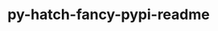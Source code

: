 ---
title: "py-hatch-fancy-pypi-readme"
layout: cache
categories: [package, develop-2023-06-04]
meta: {"versions": ["22.7.0"], "compilers": ["gcc@=11.1.0", "gcc@=11.3.0", "gcc@=7.3.1", "gcc@=7.5.0"], "oss": ["amzn2", "ubuntu18.04", "ubuntu20.04", "ubuntu22.04"], "platforms": ["linux"], "targets": ["aarch64", "neoverse_n1", "ppc64le", "x86_64_v3"], "stacks": ["aws-isc", "aws-isc-aarch64", "data-vis-sdk", "e4s", "e4s-power", "ml-linux-x86_64-cpu", "ml-linux-x86_64-cuda", "ml-linux-x86_64-rocm", "radiuss", "root"], "num_specs": 14, "num_specs_by_stack": {"root": 14, "aws-isc-aarch64": 2, "aws-isc": 1, "e4s-power": 3, "radiuss": 2, "e4s": 3, "data-vis-sdk": 2, "ml-linux-x86_64-cpu": 1, "ml-linux-x86_64-cuda": 1, "ml-linux-x86_64-rocm": 1}}
spec_details: [{"hash": "2csj7qo4wxjivxycibvj7ltx3deibr6o", "compiler": "gcc@=7.3.1", "versions": ["22.7.0"], "os": "amzn2", "platform": "linux", "target": "aarch64", "variants": ["build_system=python_pip"], "stacks": ["root", "aws-isc-aarch64"], "size": "-", "tarball": "https://binaries.spack.io/releases/develop-2023-06-04/build_cache/linux-amzn2-aarch64/gcc-7.3.1/py-hatch-fancy-pypi-readme-22.7.0/linux-amzn2-aarch64-gcc-7.3.1-py-hatch-fancy-pypi-readme-22.7.0-2csj7qo4wxjivxycibvj7ltx3deibr6o.spack"}, {"hash": "ofq42zf3pv4be6ugeshjgtzmw7al2aii", "compiler": "gcc@=7.3.1", "versions": ["22.7.0"], "os": "amzn2", "platform": "linux", "target": "neoverse_n1", "variants": ["build_system=python_pip"], "stacks": ["root", "aws-isc-aarch64"], "size": "-", "tarball": "https://binaries.spack.io/releases/develop-2023-06-04/build_cache/linux-amzn2-neoverse_n1/gcc-7.3.1/py-hatch-fancy-pypi-readme-22.7.0/linux-amzn2-neoverse_n1-gcc-7.3.1-py-hatch-fancy-pypi-readme-22.7.0-ofq42zf3pv4be6ugeshjgtzmw7al2aii.spack"}, {"hash": "qpew45p7v6ingqzecszqnhnlvj3gm2kx", "compiler": "gcc@=7.3.1", "versions": ["22.7.0"], "os": "amzn2", "platform": "linux", "target": "x86_64_v3", "variants": ["build_system=python_pip"], "stacks": ["aws-isc", "root"], "size": "-", "tarball": "https://binaries.spack.io/releases/develop-2023-06-04/build_cache/linux-amzn2-x86_64_v3/gcc-7.3.1/py-hatch-fancy-pypi-readme-22.7.0/linux-amzn2-x86_64_v3-gcc-7.3.1-py-hatch-fancy-pypi-readme-22.7.0-qpew45p7v6ingqzecszqnhnlvj3gm2kx.spack"}, {"hash": "cssqkuiyoo55urxn5pg3g66rcrzsifl5", "compiler": "gcc@=11.1.0", "versions": ["22.7.0"], "os": "ubuntu20.04", "platform": "linux", "target": "ppc64le", "variants": ["build_system=python_pip"], "stacks": ["root", "e4s-power"], "size": "-", "tarball": "https://binaries.spack.io/releases/develop-2023-06-04/build_cache/linux-ubuntu20.04-ppc64le/gcc-11.1.0/py-hatch-fancy-pypi-readme-22.7.0/linux-ubuntu20.04-ppc64le-gcc-11.1.0-py-hatch-fancy-pypi-readme-22.7.0-cssqkuiyoo55urxn5pg3g66rcrzsifl5.spack"}, {"hash": "w7rt6fryiygklkjjgrubfrcefth5b2ec", "compiler": "gcc@=7.5.0", "versions": ["22.7.0"], "os": "ubuntu18.04", "platform": "linux", "target": "x86_64_v3", "variants": ["build_system=python_pip"], "stacks": ["radiuss", "root"], "size": "-", "tarball": "https://binaries.spack.io/releases/develop-2023-06-04/build_cache/linux-ubuntu18.04-x86_64_v3/gcc-7.5.0/py-hatch-fancy-pypi-readme-22.7.0/linux-ubuntu18.04-x86_64_v3-gcc-7.5.0-py-hatch-fancy-pypi-readme-22.7.0-w7rt6fryiygklkjjgrubfrcefth5b2ec.spack"}, {"hash": "ahfshzsunuv2fscjxjmfxv2rzzbnkigk", "compiler": "gcc@=7.5.0", "versions": ["22.7.0"], "os": "ubuntu18.04", "platform": "linux", "target": "x86_64_v3", "variants": ["build_system=python_pip"], "stacks": ["radiuss", "root"], "size": "-", "tarball": "https://binaries.spack.io/releases/develop-2023-06-04/build_cache/linux-ubuntu18.04-x86_64_v3/gcc-7.5.0/py-hatch-fancy-pypi-readme-22.7.0/linux-ubuntu18.04-x86_64_v3-gcc-7.5.0-py-hatch-fancy-pypi-readme-22.7.0-ahfshzsunuv2fscjxjmfxv2rzzbnkigk.spack"}, {"hash": "kdqfj63zyxqv4lpglbkwbe53s6rxzsc3", "compiler": "gcc@=11.1.0", "versions": ["22.7.0"], "os": "ubuntu20.04", "platform": "linux", "target": "ppc64le", "variants": ["build_system=python_pip"], "stacks": ["root", "e4s-power"], "size": "-", "tarball": "https://binaries.spack.io/releases/develop-2023-06-04/build_cache/linux-ubuntu20.04-ppc64le/gcc-11.1.0/py-hatch-fancy-pypi-readme-22.7.0/linux-ubuntu20.04-ppc64le-gcc-11.1.0-py-hatch-fancy-pypi-readme-22.7.0-kdqfj63zyxqv4lpglbkwbe53s6rxzsc3.spack"}, {"hash": "s4jhiuhzly5g3xtdou2wotlyolfgpwor", "compiler": "gcc@=11.1.0", "versions": ["22.7.0"], "os": "ubuntu20.04", "platform": "linux", "target": "ppc64le", "variants": ["build_system=python_pip"], "stacks": ["root", "e4s-power"], "size": "-", "tarball": "https://binaries.spack.io/releases/develop-2023-06-04/build_cache/linux-ubuntu20.04-ppc64le/gcc-11.1.0/py-hatch-fancy-pypi-readme-22.7.0/linux-ubuntu20.04-ppc64le-gcc-11.1.0-py-hatch-fancy-pypi-readme-22.7.0-s4jhiuhzly5g3xtdou2wotlyolfgpwor.spack"}, {"hash": "f6634da2fizik372ei35j4mtu2gbmixq", "compiler": "gcc@=11.1.0", "versions": ["22.7.0"], "os": "ubuntu20.04", "platform": "linux", "target": "x86_64_v3", "variants": ["build_system=python_pip"], "stacks": ["e4s", "root"], "size": "-", "tarball": "https://binaries.spack.io/releases/develop-2023-06-04/build_cache/linux-ubuntu20.04-x86_64_v3/gcc-11.1.0/py-hatch-fancy-pypi-readme-22.7.0/linux-ubuntu20.04-x86_64_v3-gcc-11.1.0-py-hatch-fancy-pypi-readme-22.7.0-f6634da2fizik372ei35j4mtu2gbmixq.spack"}, {"hash": "26ooa3ehd7ft4apss2ql77zirjzf2qqh", "compiler": "gcc@=11.1.0", "versions": ["22.7.0"], "os": "ubuntu20.04", "platform": "linux", "target": "x86_64_v3", "variants": ["build_system=python_pip"], "stacks": ["root", "data-vis-sdk"], "size": "-", "tarball": "https://binaries.spack.io/releases/develop-2023-06-04/build_cache/linux-ubuntu20.04-x86_64_v3/gcc-11.1.0/py-hatch-fancy-pypi-readme-22.7.0/linux-ubuntu20.04-x86_64_v3-gcc-11.1.0-py-hatch-fancy-pypi-readme-22.7.0-26ooa3ehd7ft4apss2ql77zirjzf2qqh.spack"}, {"hash": "utat3dbzutzcfpyef4fkucmpdq2pazjz", "compiler": "gcc@=11.1.0", "versions": ["22.7.0"], "os": "ubuntu20.04", "platform": "linux", "target": "x86_64_v3", "variants": ["build_system=python_pip"], "stacks": ["e4s", "root"], "size": "-", "tarball": "https://binaries.spack.io/releases/develop-2023-06-04/build_cache/linux-ubuntu20.04-x86_64_v3/gcc-11.1.0/py-hatch-fancy-pypi-readme-22.7.0/linux-ubuntu20.04-x86_64_v3-gcc-11.1.0-py-hatch-fancy-pypi-readme-22.7.0-utat3dbzutzcfpyef4fkucmpdq2pazjz.spack"}, {"hash": "flwq5naugswxzj6susqc7hr6zugoeieo", "compiler": "gcc@=11.1.0", "versions": ["22.7.0"], "os": "ubuntu20.04", "platform": "linux", "target": "x86_64_v3", "variants": ["build_system=python_pip"], "stacks": ["root", "data-vis-sdk"], "size": "-", "tarball": "https://binaries.spack.io/releases/develop-2023-06-04/build_cache/linux-ubuntu20.04-x86_64_v3/gcc-11.1.0/py-hatch-fancy-pypi-readme-22.7.0/linux-ubuntu20.04-x86_64_v3-gcc-11.1.0-py-hatch-fancy-pypi-readme-22.7.0-flwq5naugswxzj6susqc7hr6zugoeieo.spack"}, {"hash": "wdbfapjdwprywkrq2g5gyewnxmj2xh57", "compiler": "gcc@=11.1.0", "versions": ["22.7.0"], "os": "ubuntu20.04", "platform": "linux", "target": "x86_64_v3", "variants": ["build_system=python_pip"], "stacks": ["e4s", "root"], "size": "-", "tarball": "https://binaries.spack.io/releases/develop-2023-06-04/build_cache/linux-ubuntu20.04-x86_64_v3/gcc-11.1.0/py-hatch-fancy-pypi-readme-22.7.0/linux-ubuntu20.04-x86_64_v3-gcc-11.1.0-py-hatch-fancy-pypi-readme-22.7.0-wdbfapjdwprywkrq2g5gyewnxmj2xh57.spack"}, {"hash": "xf64xlnng6utbuvyp53dn4stsol5u3e5", "compiler": "gcc@=11.3.0", "versions": ["22.7.0"], "os": "ubuntu22.04", "platform": "linux", "target": "x86_64_v3", "variants": ["build_system=python_pip"], "stacks": ["ml-linux-x86_64-cpu", "root", "ml-linux-x86_64-cuda", "ml-linux-x86_64-rocm"], "size": "-", "tarball": "https://binaries.spack.io/releases/develop-2023-06-04/build_cache/linux-ubuntu22.04-x86_64_v3/gcc-11.3.0/py-hatch-fancy-pypi-readme-22.7.0/linux-ubuntu22.04-x86_64_v3-gcc-11.3.0-py-hatch-fancy-pypi-readme-22.7.0-xf64xlnng6utbuvyp53dn4stsol5u3e5.spack"}]
---